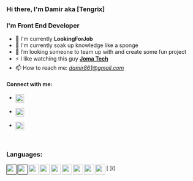 ### Hi there, I'm Damir aka **[Tengrix]**

### I'm Front End Developer

- 🔭 I'm currently **LookingForJob**
- 🌱 I'm currently soak up knowledge like a sponge
- 👯 I’m looking someone to team up with and create some fun project
- ⚡ I like watching this guy **[Joma Tech](https://www.youtube.com/c/JomaOppa)**
- 📫 How to reach me: _[damir861@gmail.com]()_
#### Connect with me: 


- [<img align='left' alt='https://www.linkedin.com/in/damir-uakhit-75b0b9132/' width='22px' src='file:///C:/Users/user/Downloads/linkedin.svg' />](https://www.linkedin.com/in/damir-uakhit-75b0b9132/)

- [<img align='left' alt='https://www.instagram.com/damir.gst/' padding-left="10px" width='22px' src='file:///C:/Users/user/Downloads/instagram.svg' />](https://www.instagram.com/damir.gst/)

- [<img align='left' alt='https://www.facebook.com/profile.php?id=100004856475563' width='22px' src='file:///C:/Users/user/Downloads/facebook.svg' />](https://www.facebook.com/profile.php?id=100004856475563)


<br/>

### Languages:
[<img align='left' width='26px' padding-left="1px" src='file:///C:/Users/user/Downloads/html5.svg' />
]()[<img align='left' width='26px' padding-left="10px" src='file:///C:/Users/user/Downloads/css3.svg' />]()
[<img align='left' width='26px' padding-left="10px" src='file:///C:/Users/user/Downloads/javascript%20(1).svg' />
[]()<img align='left' width='26px' padding-left="10px" src='file:///C:/Users/user/Downloads/typescript%20(1).svg' />
[]()<img align='left' width='26px' padding-left="10px" src='file:///C:/Users/user/Downloads/redux.svg' />
[]()<img align='left' width='26px' padding-left="10px" src='file:///C:/Users/user/Downloads/bootstrap.svg' />
[]()<img align='left' width='26px' padding-left="10px" src='file:///C:/Users/user/Downloads/materialui.svg' />
[]()<img align='left' width='26px' padding-left="10px" src='file:///C:/Users/user/Downloads/nodedotjs.svg' />
[]()<img align='left' width='26px' padding-left="10px" src='file:///C:/Users/user/Downloads/storybook.svg' />]()